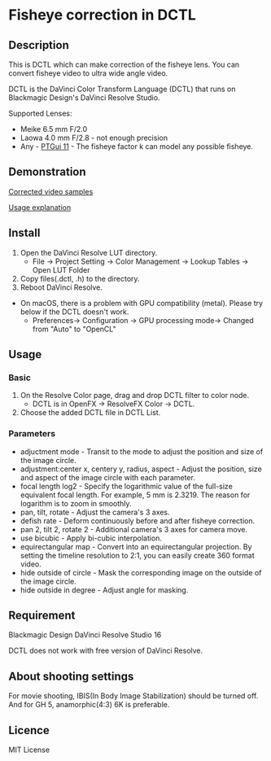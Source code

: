 Fisheye correction in DCTL
====

## Description

This is DCTL which can make correction of the fisheye lens.
You can convert fisheye video to ultra wide angle video.

DCTL is the DaVinci Color Transform Language (DCTL) that runs on Blackmagic Design's DaVinci Resolve Studio.

Supported Lenses:
- Meike 6.5 mm F/2.0
- Laowa 4.0 mm F/2.8 - not enough precision
- Any - [PTGui 11](https://wiki.panotools.org/Fisheye_Projection) - The fisheye factor k can model any possible fisheye. 

## Demonstration

[Corrected video samples](https://www.youtube.com/playlist?list=PLsqEeiE8zVJUeSfI9roCVS3D1I04Xmk4k)

[Usage explanation](https://youtu.be/w6r0EYwTiZo)

## Install

1. Open the DaVinci Resolve LUT directory.
    * File -> Project Setting -> Color Management -> Lookup Tables -> Open LUT Folder
2. Copy files(.dctl, .h) to the directory.
3. Reboot DaVinci Resolve.

* On macOS, there is a problem with GPU compatibility (metal). Please try below if the DCTL doesn't work.
    * Preferences-> Configuration -> GPU processing mode-> Changed from "Auto" to "OpenCL"

## Usage

### Basic

1. On the Resolve Color page, drag and drop DCTL filter to color node.
    * DCTL is in OpenFX -> ResolveFX Color -> DCTL.
2. Choose the added DCTL file in DCTL List.

### Parameters

* adjuctment mode - Transit to the mode to adjust the position and size of the image circle.
* adjustment:center x, centery y, radius, aspect - Adjust the position, size and aspect of the image circle with each parameter.
* focal length log2 - Specify the logarithmic value of the full-size equivalent focal length. For example, 5 mm is 2.3219. The reason for logarithm is to zoom in smoothly.
* pan, tilt, rotate - Adjust the camera's 3 axes.
* defish rate - Deform continuously before and after fisheye correction.
* pan 2, tilt 2, rotate 2 - Additional camera's 3 axes for camera move.
* use bicubic - Apply bi-cubic interpolation.
* equirectangular map - Convert into an equirectangular projection. By setting the timeline resolution to 2:1, you can easily create 360 format video.
* hide outside of circle - Mask the corresponding image on the outside of the image circle.
* hide outside in degree - Adjust angle for masking.

## Requirement

Blackmagic Design DaVinci Resolve Studio 16

DCTL does not work with free version of DaVinci Resolve.

## About shooting settings

For movie shooting, IBIS(In Body Image Stabilization) should be turned off.
And for GH 5, anamorphic(4:3) 6K is preferable.

## Licence

MIT License

